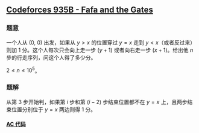 ## [Codeforces 935B - Fafa and the Gates](http://codeforces.com/problemset/problem/935/B)

### 题意

一个人从 (0, 0) 出发，如果从 $y > x$ 的位置穿过 $y = x$ 走到 $y < x$（或者反过来）则加 1 分。这个人每次只会向上走一步 ($y + 1$) 或者向右走一步 ($x + 1$)。给出他 $n$ 步的行走序列，问这个人得了多少分。

$2 \le n \le 10^5$。

### 题解

从第 3 步开始判，如果第 $i$ 步和第 $(i-2)$ 步结束位置都不在 $y = x$ 上，且两步结束位置分别位于 $y = x$ 两边则得 1 分。

#### [AC 代码](https://github.com/TsReaper/Competitive-Programming/blob/master/codeforces/935B/sol.c)
